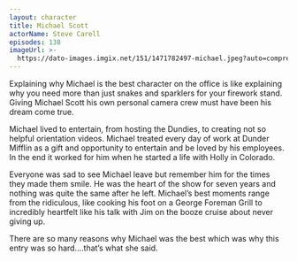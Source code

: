 ```yaml
---
layout: character
title: Michael Scott
actorName: Steve Carell
episodes: 138
imageUrl: >-
  https://dato-images.imgix.net/151/1471782497-michael.jpeg?auto=compress%2Cformat&ch=DPR%2CWidth&fm=jpg&w=500
---
```


Explaining why Michael is the best character on the office is like explaining why you need more than just snakes and sparklers for your firework stand. Giving Michael Scott his own personal camera crew must have been his dream come true.

Michael lived to entertain, from hosting the Dundies, to creating not so helpful orientation videos. Michael treated every day of work at Dunder Mifflin as a gift and opportunity to entertain and be loved by his employees. In the end it worked for him when he started a life with Holly in Colorado.

Everyone was sad to see Michael leave but remember him for the times they made them smile. He was the heart of the show for seven years and nothing was quite the same after he left. Michael’s best moments range from the ridiculous, like cooking his foot on a George Foreman Grill to incredibly heartfelt like his talk with Jim on the booze cruise about never giving up.

There are so many reasons why Michael was the best which was why this entry was so hard….that’s what she said.